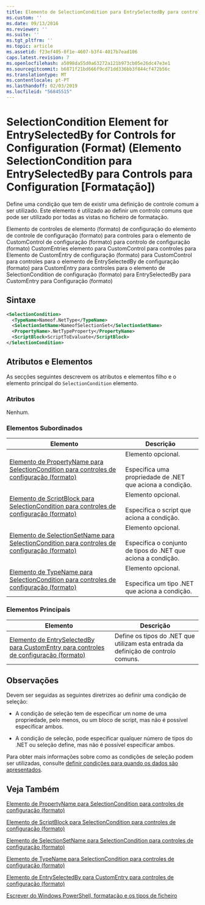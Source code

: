 ```yaml
---
title: Elemento de SelectionCondition para EntrySelectedBy para controles de configuração (formato) | Documentos da Microsoft
ms.custom: ''
ms.date: 09/13/2016
ms.reviewer: ''
ms.suite: ''
ms.tgt_pltfrm: ''
ms.topic: article
ms.assetid: f23ef405-0f1e-4607-b3f4-4017b7ead106
caps.latest.revision: 7
ms.openlocfilehash: a5098da55d0a63272a121b973cb05e26dc47e3e1
ms.sourcegitcommit: b6871f21bd666f9cd71dd336bb3f844cf472b56c
ms.translationtype: MT
ms.contentlocale: pt-PT
ms.lasthandoff: 02/03/2019
ms.locfileid: "56845515"
---
```

# <a name="selectioncondition-element-for-entryselectedby-for-controls-for-configuration-format"></a>SelectionCondition Element for EntrySelectedBy for Controls for Configuration (Format) (Elemento SelectionCondition para EntrySelectedBy para Controls para Configuration [Formatação])

Define uma condição que tem de existir uma definição de controle comum a ser utilizado. Este elemento é utilizado ao definir um controlo comuns que pode ser utilizado por todas as vistas no ficheiro de formatação.

Elemento de controles de elemento (formato) de configuração do elemento de controle de configuração (formato) para controles para o elemento de CustomControl de configuração (formato) para controlo de configuração (formato) CustomEntries elemento para CustomControl para controles para Elemento de CustomEntry de configuração (formato) para CustomControl para controles para o elemento de EntrySelectedBy de configuração (formato) para CustomEntry para controles para o elemento de SelectionCondition de configuração (formato) para EntrySelectedBy para CustomEntry para Configuração (formato)

## <a name="syntax"></a>Sintaxe

```xml
<SelectionCondition>
  <TypeName>Nameof.NetType</TypeName>
  <SelectionSetName>NameofSelectionSet</SelectionSetName>
  <PropertyName>.NetTypeProperty</PropertyName>
  <ScriptBlock>ScriptToEvaluate</ScriptBlock>
</SelectionCondition>
```

## <a name="attributes-and-elements"></a>Atributos e Elementos

As secções seguintes descrevem os atributos e elementos filho e o elemento principal do `SelectionCondition` elemento.

### <a name="attributes"></a>Atributos

Nenhum.

### <a name="child-elements"></a>Elementos Subordinados

|Elemento|Descrição|
|-------------|-----------------|
|[Elemento de PropertyName para SelectionCondition para controles de configuração (formato)](./propertyname-element-for-selectioncondition-for-controls-for-configuration-format.md)|Elemento opcional.<br /><br /> Especifica uma propriedade de .NET que aciona a condição.|
|[Elemento de ScriptBlock para SelectionCondition para controles de configuração (formato)](./scriptblock-element-for-selectioncondition-for-controls-for-configuration-format.md)|Elemento opcional.<br /><br /> Especifica o script que aciona a condição.|
|[Elemento de SelectionSetName para SelectionCondition para controles de configuração (formato)](./selectionsetname-element-for-selectioncondition-for-controls-for-configuration-format.md)|Elemento opcional.<br /><br /> Especifica o conjunto de tipos do .NET que aciona a condição.|
|[Elemento de TypeName para SelectionCondition para controles de configuração (formato)](./typename-element-for-selectioncondition-for-controls-for-configuration-format.md)|Elemento opcional.<br /><br /> Especifica um tipo .NET que aciona a condição.|

### <a name="parent-elements"></a>Elementos Principais

|Elemento|Descrição|
|-------------|-----------------|
|[Elemento de EntrySelectedBy para CustomEntry para controles de configuração (formato)](./entryselectedby-element-for-customentry-for-controls-for-configuration-format.md)|Define os tipos do .NET que utilizam esta entrada da definição de controlo comuns.|

## <a name="remarks"></a>Observações

Devem ser seguidas as seguintes diretrizes ao definir uma condição de seleção:

- A condição de seleção tem de especificar um nome de uma propriedade, pelo menos, ou um bloco de script, mas não é possível especificar ambos.

- A condição de seleção, pode especificar qualquer número de tipos do .NET ou seleção define, mas não é possível especificar ambos.

Para obter mais informações sobre como as condições de seleção podem ser utilizadas, consulte [definir condições para quando os dados são apresentados](./defining-conditions-for-displaying-data.md).

## <a name="see-also"></a>Veja Também

[Elemento de PropertyName para SelectionCondition para controles de configuração (formato)](./propertyname-element-for-selectioncondition-for-controls-for-configuration-format.md)

[Elemento de ScriptBlock para SelectionCondition para controles de configuração (formato)](./scriptblock-element-for-selectioncondition-for-controls-for-configuration-format.md)

[Elemento de SelectionSetName para SelectionCondition para controles de configuração (formato)](./selectionsetname-element-for-selectioncondition-for-controls-for-configuration-format.md)

[Elemento de TypeName para SelectionCondition para controles de configuração (formato)](./typename-element-for-selectioncondition-for-controls-for-configuration-format.md)

[Elemento de EntrySelectedBy para CustomEntry para controles de configuração (formato)](./entryselectedby-element-for-customentry-for-controls-for-configuration-format.md)

[Escrever do Windows PowerShell, formatação e os tipos de ficheiro](./writing-a-powershell-formatting-file.md)
